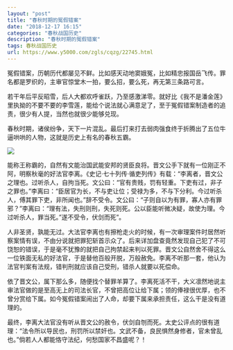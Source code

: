 ```yaml
---
layout: "post"
title: "春秋时期的冤假错案"
date: "2018-12-17 16:15"
categories: "春秋战国历史"
description: "春秋时期的冤假错案"
tags: 春秋战国历史
url: https://www.y5000.com/zgls/cqzg/22745.html
---
```






冤假错案，历朝历代都屡见不鲜。比如感天动地窦娥冤，比如精忠报国岳飞传。罪名都是罗织的，主审官惊堂木一拍，要么招，要么死，再无第三条路可言。

若干年后平反昭雪，后人大都欢呼雀跃，乃至感激涕零。就好比《我不是潘金莲》里执拗的不要不要的李雪莲，能给个说法就心满意足了，至于冤假错案制造者的追责，很少有人提，当然也就很少能够兑现。

春秋时期，诸侯纷争，天下一片混乱。最后打来打去弱肉强食终于折腾出了五位牛逼哄哄的人物，这就是历史上有名的春秋五霸。

![](https://img.y5000.com/uploads/allimg/170626/140IM952-0.jpg)

能称王称霸的，自然有文能治国武能安邦的贤臣良将。晋文公手下就有一位刚正不阿，明察秋毫的好法官李离。《史记·七十列传·循吏列传》有载：“李离者，晋文公之理也。过听杀人，自拘当死。文公曰：“官有贵贱，罚有轻重。下吏有过，非子之罪也。”李离曰：“臣居官为长，不与吏让位；受禄为多，不与下分利。今过听杀人，傅其罪下吏，非所闻也。”辞不受令。文公曰：“子则自以为有罪，寡人亦有罪邪？”李离曰：“理有法，失刑则刑，失死则死。公以臣能听微决疑，故使为理。今过听杀人，罪当死。”遂不受令，伏剑而死”。

人非圣贤，孰能无过。大法官李离也有擦枪走火的时候，有一次审理案件时居然听察案情有误，不由分说就把罪犯斩首示众了。后来详加盘查竟然发现自己犯了不可饶恕的错误，于是毫不犹豫的就把自己拘禁起来判以死罪。晋文公自然舍不得这么一位铁面无私的好法官，于是替他百般开脱，万般赦免。李离不听那一套，他认为法官判案有法规，错判刑就应该自己受刑，错杀人就要以死偿命。

依了晋文公，属下那么多，随便找个替罪羊算了。李离死活不干，大义凛然地说主审法官做的是至高无上的司法长官，不曾把高位让给下属；领的俸禄很优厚，也不曾分赏给下属。如今冤假错案闹出了人命，却要下属来承担责任，这么干是没有道理的。

最终，李离大法官没有听从晋文公的赦令，伏剑自刎而死。太史公评点的很有道理：“法令所以导民也，刑罚所以禁奸也。文武不备，良民惧然身修者，官未曾乱也。”倘若人人都能恪守法纪，何愁国家不昌盛呢？！
